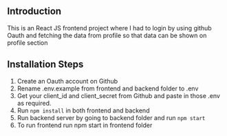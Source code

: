 ## Introduction
This is an React JS frontend project where I had to login by using github Oauth and 
fetching the data from profile so that data can be shown on profile section

## Installation Steps
1. Create an Oauth account on Github
2. Rename .env.example from frontend and backend folder to .env
3. Get your client_id and client_secret from Github and paste in those .env as required.
4. Run `npm install` in both frontend and backend
5. Run backend server by going to backend folder and run `npm start`
6. To run frontend run npm start in frontend folder